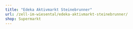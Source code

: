 ```yaml
---
title: "Edeka Aktivmarkt Steinebrunner"
url: /zell-im-wiesental/edeka-aktivmarkt-steinebrunner/
shop: Supermarkt
---
```

